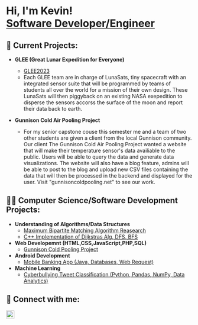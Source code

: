 <h1>Hi, I'm Kevin! <br/><a href="">Software Developer/Engineer</a></h1>


<h2>👨‍ Current Projects:</h2>

- <b>GLEE (Great Lunar Expedition for Everyone)</b>
  - [GLEE2023](https://www.glee2023.org/)
  - Each GLEE team are in charge of LunaSats, tiny spacecraft with an integrated sensor suite that will be programmed by teams of students all over the world for a mission of their own design. These LunaSats will then piggyback on an existing NASA exepedition to disperse the sensors accorss the surface of the moon and report their data back to earth.

- <b>Gunnison Cold Air Pooling Project</b>
  - For my senior capstone couse this semester me and a team of two other students are given a client from the local Gunnison community. Our client The Gunnison Cold Air Pooling Project wanted a website that will make their temperature sensor's data availiable to the public. Users will be able to query the data and generate data visualizations. The website will also have a blog feature, admins will be able to post to the blog and upload new CSV files containing the data that will then be processed in the backend and displayed for the user. Visit "gunnisoncoldpooling.net" to see our work.

<h2>👨‍💻 Computer Science/Software Development Projects:</h2>

- <b>Understanding of Algorithms/Data Structures</b>
  - [Maximum Bipartite Matching Algorithm Reasearch](https://github.com/KevinCabral401/Portfolio/blob/main/Maximum%20Bipartite%20Matching%20Algorithm/Maximum%20Bipartite%20Matching.pdf)
  - [C++ Implementation of Dijkstras Alg, DFS, BFS](https://github.com/KevinCabral401/Portfolio/tree/main/C%2B%2B%20Data%20Structures)
- <b>Web Developemnt (HTML,CSS,JavaScript,PHP,SQL)</b>
  - [Gunnison Cold Pooling Project](https://github.com/samreeves8/ColdAirPooling)
- <b>Android Development</b>
  - [Mobile Banking App (Java, Databases, Web Request)](https://github.com/KevinCabral401/Portfolio/tree/main/Mobile%20Banking) 
- <b>Machine Learning</b>
  - [Cyberbullying Tweet Classification (Python, Pandas, NumPy, Data Analytics)](https://github.com/KevinCabral401/Portfolio/tree/main/Machine%20Learning)

<h2> 🤳 Connect with me:</h2>

[<img align="left" alt="KevinCabral | LinkedIn" width="22px" src="https://cdn.jsdelivr.net/npm/simple-icons@v3/icons/linkedin.svg" />][linkedin]

[linkedin]: https://www.linkedin.com/in/kevin-cabral401/

<!--
**joshmadakor1/joshmadakor1** is a ✨ _special_ ✨ repository because its `README.md` (this file) appears on your GitHub profile.

Here are some ideas to get you started:

- 🔭 I’m currently working on ...
- 🌱 I’m currently learning ...
- 👯 I’m looking to collaborate on ...
- 🤔 I’m looking for help with ...
- 💬 Ask me about ...
- 📫 How to reach me: ...
- 😄 Pronouns: ...
- ⚡ Fun fact: ...
-->
